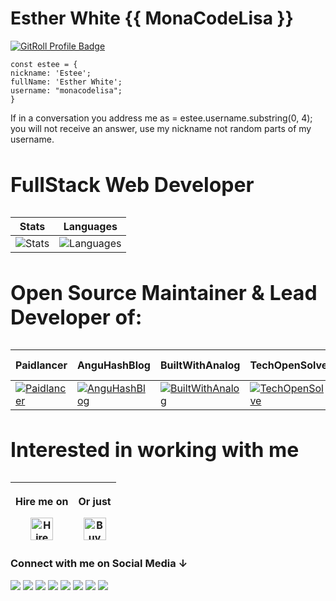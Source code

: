 # Esther White {{ MonaCodeLisa }}

<a href="https://gitroll.io/profile/un6UzaVwvxuQ98Y5xtzyohrasULu1" target="_blank"><img src="https://github.com/monacodelisa/images/blob/main/gitroll.png?raw=true" alt="GitRoll Profile Badge"/></a>

```
const estee = {
nickname: 'Estee';
fullName: 'Esther White';
username: "monacodelisa";
}
```
If in a conversation you address me as = estee.username.substring(0, 4); \
you will not receive an answer, use my nickname not random parts of my username.

<h3 style="font-size: 2rem;"> FullStack Web Developer</h3>
 

| Stats | Languages |
|-------|-----------|
| ![Stats](https://github-readme-stats.vercel.app/api?username=monacodelisa&count_private=true&theme=chartreuse-dark&show_icons=true) | ![Languages](https://github-readme-stats.vercel.app/api/top-langs/?username=monacodelisa&theme=chartreuse-dark&langs_count=10&layout=compact) |


<h3 style="font-size: 2rem;">Open Source Maintainer & Lead Developer of:</h3>

| Paidlancer | AnguHashBlog | BuiltWithAnalog | TechOpenSolve | Winona UI |
|---------|--------|--------|--------|--------|
| [![Paidlancer](https://avatars.githubusercontent.com/u/163386654?s=200&v=4)](https://github.com/PaidlancerDev) | [![AnguHashBlog](https://avatars.githubusercontent.com/u/161918167?s=200&v=4)](https://github.com/anguhashblog) | [![BuiltWithAnalog](https://avatars.githubusercontent.com/u/170303974?s=200&v=4)](https://github.com/BuiltWithAnalog) | [![TechOpenSolve](https://avatars.githubusercontent.com/u/168286093?s=200&v=4)](https://github.com/techOpenSolve) | [![Winona UI](https://avatars.githubusercontent.com/u/170120604?s=200&v=4)](https://github.com/winona-ui) |

<h3 style="font-size: 2rem;">Interested in working with me</h3>


| <p>Hire me on</p><a href='https://www.upwork.com/freelancers/~01d02763fe3eb55269' target='_blank'><img height='36' style='border:0px;height:36px;' src='https://github.com/monacodelisa/icons-and-graphics/blob/main/upwork.png?raw=true' border='0' alt='Hire me on upwork' /></a> | <p>Or just</p><a href='https://ko-fi.com/monacodelisa' target='_blank'><img height='36' style='border:0px;height:36px;' src='https://cdn.ko-fi.com/cdn/kofi2.png?v=3' border='0' alt='Buy Me a Coffee at ko-fi.com' /></a> | 
| - | -

<h3>Connect with me on Social Media ↓</h3>
<a href="https://www.linkedin.com/in/monacodelisa/" target="_blank"><img src="https://github.com/monacodelisa/icons-and-graphics/blob/main/icomoon/PNG/linkedin.png?raw=true"></a>
<a href="https://codepen.io/monacodelisa" target="_blank"><img src="https://github.com/monacodelisa/icons-and-graphics/blob/main/icomoon/PNG/codepen.png?raw=true"></a>
<a href="https://dev.to/monacodelisa" target="_blank"><img src="https://github.com/monacodelisa/icons-and-graphics/blob/main/icomoon/PNG/dev-dot-to.png?raw=true"></a>
<a href="https://twitter.com/monacodelisa" target="_blank"><img src="https://github.com/monacodelisa/icons-and-graphics/blob/main/icomoon/PNG/twitter.png?raw=true"></a>
<a href="https://www.youtube.com/c/monacodelisa" target="_blank"><img src="https://github.com/monacodelisa/icons-and-graphics/blob/main/icomoon/PNG/youtube.png?raw=true"></a>
<a href="https://www.instagram.com/monacodelisa/" target="_blank"><img src="https://github.com/monacodelisa/icons-and-graphics/blob/main/icomoon/PNG/instagram.png?raw=true"></a>
<a href="https://www.tiktok.com/@monacodelisa" target="_blank"><img src="https://github.com/monacodelisa/icons-and-graphics/blob/main/icomoon/PNG/tiktok.png?raw=true"></a>
<a href="https://www.twitch.tv/monacodelisa" target="_blanc"><img src="https://github.com/monacodelisa/icons-and-graphics/blob/main/icomoon/PNG/twitch.png?raw=true"></a>
<br>
